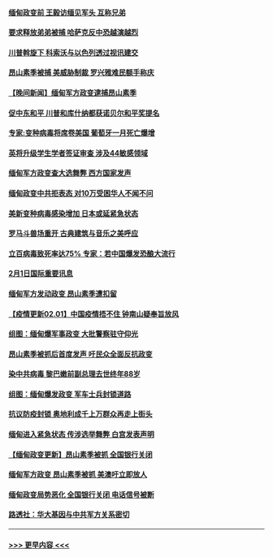 #### [缅甸政变前 王毅访缅见军头 互称兄弟](../pages/prog202/a103045066.md?t=02021651) 
#### [要求释放弟弟被捕 哈萨克反中恐越演越烈](../pages/prog202/a103045063.md?t=02021651) 
#### [川普斡旋下 科索沃与以色列透过视讯建交](../pages/prog202/a103045049.md?t=02021651) 
#### [昂山素季被捕 美威胁制裁 罗兴雅难民额手称庆](../pages/prog202/a103045021.md?t=02021651) 
#### [【晚间新闻】缅甸军方政变逮捕昂山素季](../pages/prog202/a103044944.md?t=02021651) 
#### [促中东和平 川普和库什纳都获诺贝尔和平奖提名](../pages/prog202/a103044860.md?t=02021651) 
#### [专家:变种病毒将席卷美国 葡萄牙一月死亡爆增](../pages/prog202/a103044702.md?t=02021651) 
#### [英将升级学生学者签证审查 涉及44敏感领域](../pages/prog202/a103044918.md?t=02021651) 
#### [缅甸军方政变查大选舞弊 西方国家发声](../pages/prog202/a103044882.md?t=02021651) 
#### [缅甸政变中共拒表态 对10万受困华人不闻不问](../pages/prog202/a103044844.md?t=02021651) 
#### [美新变种病毒感染增加 日本或延紧急状态](../pages/prog202/a103044865.md?t=02021651) 
#### [罗马斗兽场重开 古典建筑与音乐之美呼应](../pages/prog202/a103044840.md?t=02021651) 
#### [立百病毒致死率达75% 专家：若中国爆发恐酿大流行](../pages/prog202/a103044658.md?t=02021651) 
#### [2月1日国际重要讯息](../pages/prog202/a103044532.md?t=02021651) 
#### [缅甸军方发动政变 昂山素季遭扣留](../pages/prog202/a103044529.md?t=02021651) 
#### [【疫情更新02.01】中国疫情捂不住 钟南山疑奉旨放风](../pages/prog202/a103034335.md?t=02021651) 
#### [组图：缅甸爆军事政变 大批警察驻守仰光](../pages/prog202/a103044455.md?t=02021651) 
#### [昂山素季被抓后首度发声 吁民众全面反抗政变](../pages/prog202/a103044437.md?t=02021651) 
#### [染中共病毒 黎巴嫩前副总理去世终年88岁](../pages/prog202/a103044406.md?t=02021651) 
#### [组图：缅甸爆发政变 军车士兵封锁道路](../pages/prog202/a103044378.md?t=02021651) 
#### [抗议防疫封锁 奥地利成千上万群众再走上街头](../pages/prog202/a103044374.md?t=02021651) 
#### [缅甸进入紧急状态 传涉选举舞弊 白宫发表声明](../pages/prog202/a103044348.md?t=02021651) 
#### [【缅甸政变更新】昂山素季被抓 全国银行关闭](../pages/prog202/a103044315.md?t=02021651) 
#### [缅甸军方政变 昂山素季被抓 美澳吁立即放人](../pages/prog202/a103044321.md?t=02021651) 
#### [缅甸政变局势恶化 全国银行关闭 电话信号被断](../pages/prog202/a103044308.md?t=02021651) 
#### [路透社：华大基因与中共军方关系密切](../pages/prog202/a103044293.md?t=02021651) 

----
#### [ >>> 更早内容 <<< ](../indexes/prog202-earlier.md)
